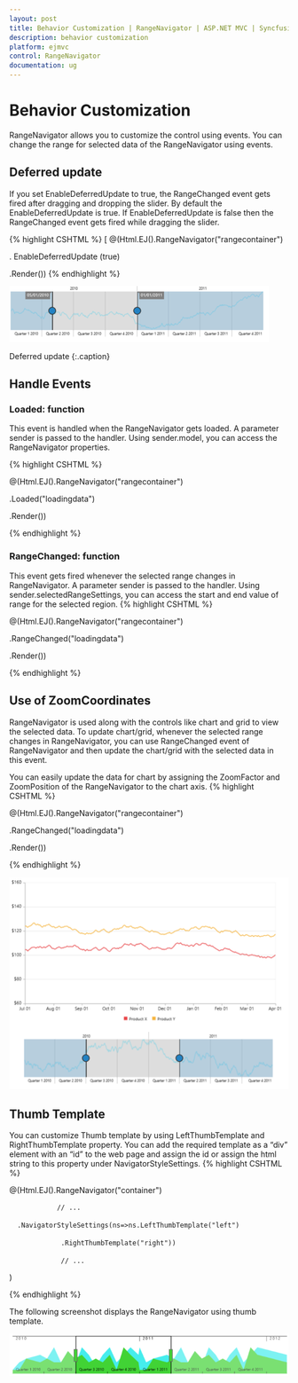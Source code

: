 ```yaml
---
layout: post
title: Behavior Customization | RangeNavigator | ASP.NET MVC | Syncfusion
description: behavior customization
platform: ejmvc
control: RangeNavigator
documentation: ug
---
```


# Behavior Customization

RangeNavigator allows you to customize the control using events. You can change the range for selected data of the RangeNavigator using events.

## Deferred update

If you set EnableDeferredUpdate to true, the RangeChanged event gets fired after dragging and dropping the slider. By default the EnableDeferredUpdate is true. If EnableDeferredUpdate is false then the RangeChanged event gets fired while dragging the slider.

{% highlight CSHTML %}
 [
@(Html.EJ().RangeNavigator("rangecontainer")

. EnableDeferredUpdate (true)

.Render())
{% endhighlight  %}

![](Behavior-Customization_images/Behavior-Customization_img1.png)

Deferred update
{:.caption}

## Handle Events

### Loaded: function

This event is handled when the RangeNavigator gets loaded. A parameter sender is passed to the handler. Using sender.model, you can access the RangeNavigator properties. 

{% highlight CSHTML %}
 
@(Html.EJ().RangeNavigator("rangecontainer")

.Loaded("loadingdata")

   
.Render())

<script type="text/javascript">

	function loadingdata(sender) 
	{

		 sender.model. isResponsive = false;

	}

</script>         

{% endhighlight  %}

### RangeChanged: function

This event gets fired whenever the selected range changes in RangeNavigator. A parameter sender is passed to the handler. Using sender.selectedRangeSettings, you can access the start and end value of range for the selected region. 
{% highlight CSHTML %}

@(Html.EJ().RangeNavigator("rangecontainer")

    
.RangeChanged("loadingdata")

.Render())

<script type="text/javascript">

   function loadingdata(sender) 
   {

		 console.log(sender.selectedRangeSettings.start);

   }

</script>         
{% endhighlight %}

## Use of ZoomCoordinates

RangeNavigator is used along with the controls like chart and grid to view the selected data. To update chart/grid, whenever the selected range changes in RangeNavigator, you can use RangeChanged event of RangeNavigator and then update the chart/grid with the selected data in this event. 

You can easily update the data for chart by assigning the ZoomFactor and ZoomPosition of the RangeNavigator to the chart axis. 
{% highlight CSHTML %}
 

@(Html.EJ().RangeNavigator("rangecontainer")

.RangeChanged("loadingdata")

.Render())

<script type="text/javascript">

	// setting zoom factor and position for chart axis in rangeChanged event.

	function loadingdata(sender) 
	{

	 var chartobj = $("#container").data("ejChart");

	 if (chartobj != null) 
	 {

		 chartobj.model.axes[0].zoomPosition = sender. zoomPosition;                                                               

		 chartobj.model.axes[0].zoomFactor = sender. zoomFactor;

		}

		$("#container").ejChart("redraw");

	}

</script>         
{% endhighlight  %}


![](Behavior-Customization_images/Behavior-Customization_img2.png)



## Thumb Template

You can customize Thumb template by using LeftThumbTemplate and RightThumbTemplate property. You can add the required template as a “div” element with an “id” to the web page and assign the id or assign the html string to this property under NavigatorStyleSettings. 
{% highlight CSHTML %}


<script type="text/x-jsrender" id="left" >

           <svg height="24" width="32" style="fill:#DD4A4A;stroke:black;">

                <path d="M2 2 L2 22 L22 22 L32 12 L22 2 Z" />

           </svg>

</script>

<script type="text/x-jsrender" id="right">

           <svg height="24" width="32" style="fill:#DD4A4A;stroke:black; ">

               <path d="M2 12 L12 22 L32 22 L32 2 L12 2 Z" />

           </svg>

</script>


@(Html.EJ().RangeNavigator("container")

	            // ...              

      .NavigatorStyleSettings(ns=>ns.LeftThumbTemplate("left")

                 .RightThumbTemplate("right"))

                 // ... 

)

{% endhighlight %}

The following screenshot displays the RangeNavigator using thumb template.

![](Behavior-Customization_images/Behavior-Customization_img3.png)



